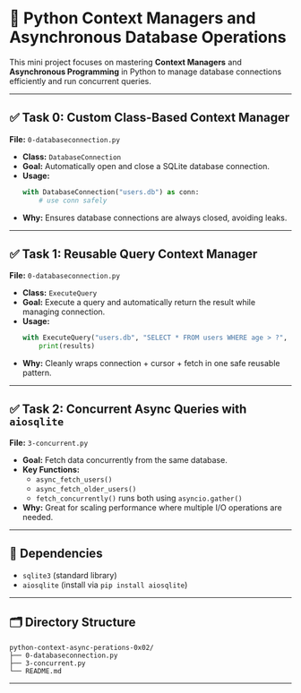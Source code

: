 # 🧠 Python Context Managers and Asynchronous Database Operations

This mini project focuses on mastering **Context Managers** and **Asynchronous Programming** in Python to manage database connections efficiently and run concurrent queries.

---

## ✅ Task 0: Custom Class-Based Context Manager
**File:** `0-databaseconnection.py`
- **Class:** `DatabaseConnection`
- **Goal:** Automatically open and close a SQLite database connection.
- **Usage:**
  ```python
  with DatabaseConnection("users.db") as conn:
      # use conn safely
  ```
- **Why:** Ensures database connections are always closed, avoiding leaks.

---

## ✅ Task 1: Reusable Query Context Manager
**File:** `0-databaseconnection.py`
- **Class:** `ExecuteQuery`
- **Goal:** Execute a query and automatically return the result while managing connection.
- **Usage:**
  ```python
  with ExecuteQuery("users.db", "SELECT * FROM users WHERE age > ?", (25,)) as results:
      print(results)
  ```
- **Why:** Cleanly wraps connection + cursor + fetch in one safe reusable pattern.

---

## ✅ Task 2: Concurrent Async Queries with `aiosqlite`
**File:** `3-concurrent.py`
- **Goal:** Fetch data concurrently from the same database.
- **Key Functions:**
  - `async_fetch_users()`
  - `async_fetch_older_users()`
  - `fetch_concurrently()` runs both using `asyncio.gather()`
- **Why:** Great for scaling performance where multiple I/O operations are needed.

---

## 🔧 Dependencies
- `sqlite3` (standard library)
- `aiosqlite` (install via `pip install aiosqlite`)

---

## 🗂 Directory Structure
```
python-context-async-perations-0x02/
├── 0-databaseconnection.py
├── 3-concurrent.py
└── README.md
```

---

